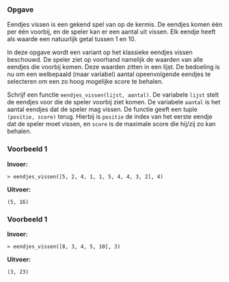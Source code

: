 ### Opgave

Eendjes vissen is een gekend spel van op de kermis. De eendjes komen één per één voorbij, en de speler kan er een aantal uit vissen. Elk eendje heeft als waarde een natuurlijk getal tussen 1 en 10. 

In deze opgave wordt een variant op het klassieke eendjes vissen beschouwd. De speler ziet op voorhand namelijk de waarden van alle eendjes die voorbij komen. Deze waarden zitten in een lijst. De bedoeling is nu om een welbepaald (maar variabel) aantal opeenvolgende eendjes te selecteren om een zo hoog mogelijke score te behalen. 

Schrijf een functie `eendjes_vissen(lijst, aantal)`. De variabele `lijst` stelt de eendjes voor die de speler voorbij ziet komen. De variabele `aantal` is het aantal eendjes dat de speler mag vissen. De functie geeft een tuple `(positie, score)` terug. Hierbij is `positie` de index van het eerste eendje dat de speler moet vissen, en `score` is de maximale score die hij/zij zo kan behalen.

### Voorbeeld 1

**Invoer:**

    > eendjes_vissen([5, 2, 4, 1, 1, 5, 4, 4, 3, 2], 4)

**Uitvoer:**

    (5, 16)

### Voorbeeld 1

**Invoer:**

    > eendjes_vissen([8, 3, 4, 5, 10], 3)

**Uitvoer:**

    (3, 23)